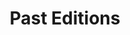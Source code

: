---
layout: indexcategory
title: "Past Editions"
include_collection: pasteditions
permalink: /past
header_type: hero
header_img: /assets/img/dancing_banner_3.gif
index_sort_asc: true
---